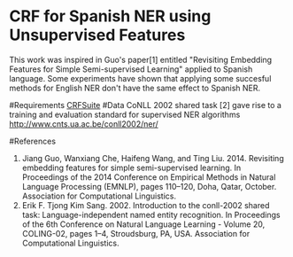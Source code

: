 # CRF for Spanish NER using Unsupervised Features
This work was inspired in Guo's paper[1] entitled "Revisiting Embedding Features for Simple Semi-supervised Learning" applied to Spanish language. Some experiments have shown that  applying some succesful methods for English NER don't have the same effect to Spanish NER.

#Requirements
[CRFSuite](https://github.com/chokkan/crfsuite)
#Data
CoNLL 2002 shared task [2] gave rise to a training and evaluation standard
for supervised NER algorithms
http://www.cnts.ua.ac.be/conll2002/ner/

#References
1. Jiang Guo, Wanxiang Che, Haifeng Wang, and Ting Liu. 2014. Revisiting embedding features for simple semi-supervised learning. In Proceedings of the 2014 Conference on Empirical Methods in Natural Language Processing (EMNLP), pages
110–120, Doha, Qatar, October. Association for Computational Linguistics.
2. Erik F. Tjong Kim Sang. 2002. Introduction to the conll-2002 shared task: Language-independent named entity recognition. In Proceedings of the 6th Conference on Natural Language Learning - Volume 20, COLING-02, pages 1–4, Stroudsburg, PA, USA. Association for Computational Linguistics.
